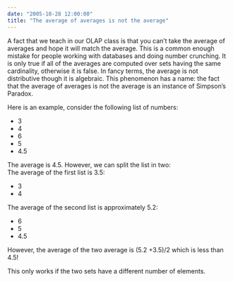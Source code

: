 ```yaml
---
date: "2005-10-28 12:00:00"
title: "The average of averages is not the average"
---
```




A fact that we teach in our OLAP class is that you can&rsquo;t take the average of averages and hope it will match the average. This is a common enough mistake for people working with databases and doing number crunching. It is only true if all of the averages are computed over sets having the same cardinality, otherwise it is false. In fancy terms, the average is not distributive though it is algebraic. This phenomenon has a name: the fact that the average of averages is not the average is an instance of Simpson&rsquo;s Paradox.

Here is an example, consider the following list of numbers:

- 3
- 4
- 6
- 5
- 4.5


The average is 4.5. However, we can split the list in two:<br/>
The average of the first list is 3.5:

- 3
- 4


The average of the second list is approximately 5.2:

- 6
- 5
- 4.5


However, the average of the two average is (5.2 +3.5)/2 which is less than 4.5!

This only works if the two sets have a different number of elements.
